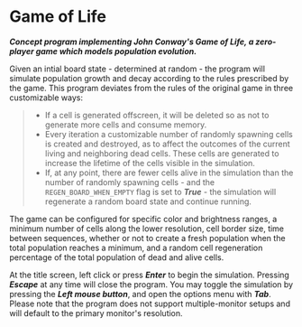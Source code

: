 # Game of Life

***Concept program implementing John Conway's Game of Life, a zero-player game which models population evolution.***

Given an intial board state - determined at random - the program will simulate population growth and decay according to the rules prescribed by the game. This program deviates from the rules of the original game in three customizable ways:
> - If a cell is generated offscreen, it will be deleted so as not to generate more cells and consume memory.
> - Every iteration a customizable number of randomly spawning cells is created and destroyed, as to affect the outcomes of the current living and neighboring dead cells. These cells are generated to increase the lifetime of the cells visible in the simulation.
> - If, at any point, there are fewer cells alive in the simulation than the number of randomly spawning cells - and the `REGEN_BOARD_WHEN_EMPTY` flag is set to ***True*** - the simulation will regenerate a random board state and continue running.

The game can be configured for specific color and brightness ranges, a minimum number of cells along the lower resolution, cell border size, time between sequences, whether or not to create a fresh population when the total population reaches a minimum, and a random cell regeneration percentage of the total population of dead and alive cells.

At the title screen, left click or press ***Enter*** to begin the simulation. Pressing ***Escape*** at any time will close the program. You may toggle the simulation by pressing the ***Left mouse button***, and open the options menu with ***Tab***. Please note that the program does not support multiple-monitor setups and will default to the primary monitor's resolution.